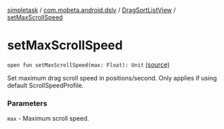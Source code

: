 [simpletask](../../index.md) / [com.mobeta.android.dslv](../index.md) / [DragSortListView](index.md) / [setMaxScrollSpeed](.)

# setMaxScrollSpeed

`open fun setMaxScrollSpeed(max: Float): Unit` [(source)](https://github.com/mpcjanssen/simpletask-android/blob/master/src/main/java/com/mobeta/android/dslv/DragSortListView.java#L578)

Set maximum drag scroll speed in positions/second. Only applies if using default ScrollSpeedProfile.

### Parameters

`max` - Maximum scroll speed.